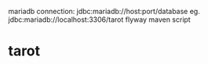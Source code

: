 

mariadb connection:
jdbc:mariadb://host:port/database
eg.
jdbc:mariadb://localhost:3306/tarot
flyway maven script 
# tarot
